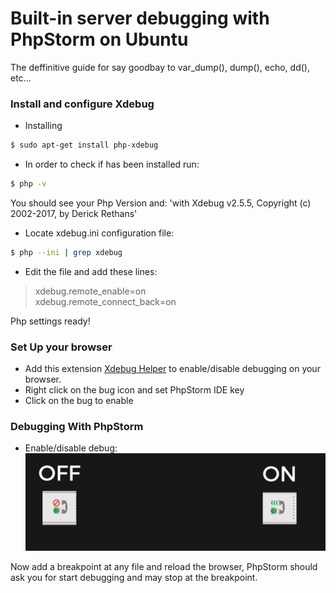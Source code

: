 # Built-in server debugging with PhpStorm on Ubuntu
The deffinitive guide for say goodbay to var_dump(), dump(), echo, dd(), etc...
### Install and configure Xdebug
- Installing
```sh
$ sudo apt-get install php-xdebug
```
- In order to check if has been installed run:
```sh
$ php -v
```
You should see your Php Version and:
'with Xdebug v2.5.5, Copyright (c) 2002-2017, by Derick Rethans'

- Locate xdebug.ini configuration file:
```sh
$ php --ini | grep xdebug
```
- Edit the file and add these lines:
> xdebug.remote_enable=on <br />
> xdebug.remote_connect_back=on

Php settings ready!

### Set Up your browser
- Add this extension [Xdebug Helper](https://chrome.google.com/webstore/detail/xdebug-helper/eadndfjplgieldjbigjakmdgkmoaaaoc?utm_source=chrome-app-launcher-info-dialog) to enable/disable debugging on your browser.
- Right click on the bug icon and set PhpStorm IDE key
- Click on the bug to enable

### Debugging With PhpStorm
- Enable/disable debug:
![N|Solid](https://raw.githubusercontent.com/mjgr0013/built-in-server-xdebug-with-phpstorm/master/Phone.png)

Now add a breakpoint at any file and reload the browser, PhpStorm should ask you for start debugging and may stop at the breakpoint.
